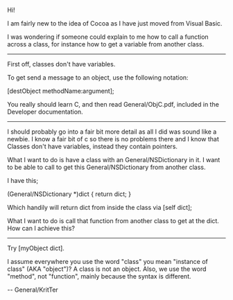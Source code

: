 Hi!

I am fairly new to the idea of Cocoa as I have just moved from Visual Basic. 

I was wondering if someone could explain to me how to call a function across a class, for instance how to get a variable from another class.

----

First off, classes don't have variables.

To get send a message to an object, use the following notation:

[destObject methodName:argument];

You really should learn C, and then read General/ObjC.pdf, included in the Developer documentation.

----

I should probably go into a fair bit more detail as all I did was sound like a newbie. I know a fair bit of c so there is no problems there and I know that Classes don't have variables, instead they contain pointers.

What I want to do is have a class with an General/NSDictionary in it. I want to be able to call to get this General/NSDictionary from another class.

I have this;

(General/NSDictionary *)dict
{
      return dict;
}

Which handily will return dict from inside the class via [self dict];

What I want to do is call that function from another class to get at the dict. How can I achieve this?

----

Try [myObject dict].

I assume everywhere you use the word "class" you mean "instance of class" (AKA "object")? A class is not an object. Also, we use the word "method", not "function", mainly because the syntax is different.

-- General/KritTer